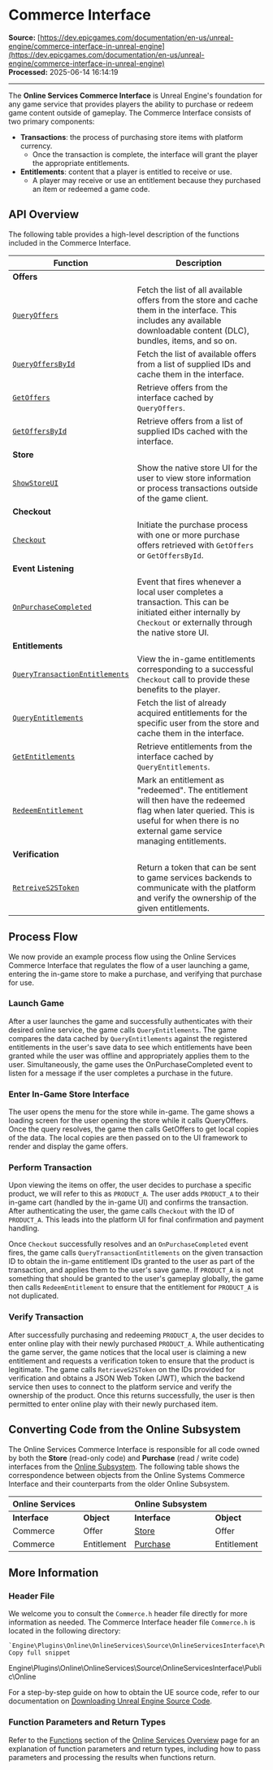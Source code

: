 # Commerce Interface

**Source:** [https://dev.epicgames.com/documentation/en-us/unreal-engine/commerce-interface-in-unreal-engine](https://dev.epicgames.com/documentation/en-us/unreal-engine/commerce-interface-in-unreal-engine)  
**Processed:** 2025-06-14 16:14:19

---

The **Online Services Commerce Interface** is Unreal Engine's foundation for any game service that provides players the ability to purchase or redeem game content outside of gameplay. The Commerce Interface consists of two primary components:

-   **Transactions**: the process of purchasing store items with platform currency.
    -   Once the transaction is complete, the interface will grant the player the appropriate entitlements.
-   **Entitlements**: content that a player is entitled to receive or use.
    -   A player may receive or use an entitlement because they purchased an item or redeemed a game code.

## API Overview

The following table provides a high-level description of the functions included in the Commerce Interface.

| **Function** | **Description** |
| --- | --- |
| **Offers** |   |
| [`QueryOffers`](/documentation/en-us/unreal-engine/API/Plugins/OnlineServicesInterface/Online/ICommerce/QueryOffers) | Fetch the list of all available offers from the store and cache them in the interface. This includes any available downloadable content (DLC), bundles, items, and so on. |
| [`QueryOffersById`](/documentation/en-us/unreal-engine/API/Plugins/OnlineServicesInterface/Online/ICommerce/QueryOffersById) | Fetch the list of available offers from a list of supplied IDs and cache them in the interface. |
| [`GetOffers`](/documentation/en-us/unreal-engine/API/Plugins/OnlineServicesInterface/Online/ICommerce/GetOffers) | Retrieve offers from the interface cached by `QueryOffers`. |
| [`GetOffersById`](/documentation/en-us/unreal-engine/API/Plugins/OnlineServicesInterface/Online/ICommerce/GetOffersById) | Retrieve offers from a list of supplied IDs cached with the interface. |
| **Store** |   |
| [`ShowStoreUI`](/documentation/en-us/unreal-engine/API/Plugins/OnlineServicesInterface/Online/ICommerce/ShowStoreUI) | Show the native store UI for the user to view store information or process transactions outside of the game client. |
| **Checkout** |   |
| [`Checkout`](/documentation/en-us/unreal-engine/API/Plugins/OnlineServicesInterface/Online/ICommerce/Checkout) | Initiate the purchase process with one or more purchase offers retrieved with `GetOffers` or `GetOffersById`. |
| **Event Listening** |   |
| [`OnPurchaseCompleted`](/documentation/en-us/unreal-engine/API/Plugins/OnlineServicesInterface/Online/ICommerce/OnPurchaseCompleted) | Event that fires whenever a local user completes a transaction. This can be initiated either internally by `Checkout` or externally through the native store UI. |
| **Entitlements** |   |
| [`QueryTransactionEntitlements`](/documentation/en-us/unreal-engine/API/Plugins/OnlineServicesInterface/Online/ICommerce/QueryTransactionEntitlements) | View the in-game entitlements corresponding to a successful `Checkout` call to provide these benefits to the player. |
| [`QueryEntitlements`](/documentation/en-us/unreal-engine/API/Plugins/OnlineServicesInterface/Online/ICommerce/QueryEntitlements) | Fetch the list of already acquired entitlements for the specific user from the store and cache them in the interface. |
| [`GetEntitlements`](/documentation/en-us/unreal-engine/API/Plugins/OnlineServicesInterface/Online/ICommerce/GetEntitlements) | Retrieve entitlements from the interface cached by `QueryEntitlements`. |
| [`RedeemEntitlement`](/documentation/en-us/unreal-engine/API/Plugins/OnlineServicesInterface/Online/ICommerce/RedeemEntitlement) | Mark an entitlement as "redeemed". The entitlement will then have the redeemed flag when later queried. This is useful for when there is no external game service managing entitlements. |
| **Verification** |   |
| [`RetreiveS2SToken`](/documentation/en-us/unreal-engine/API/Plugins/OnlineServicesInterface/Online/ICommerce/RetrieveS2SToken) | Return a token that can be sent to game services backends to communicate with the platform and verify the ownership of the given entitlements. |

## Process Flow

We now provide an example process flow using the Online Services Commerce Interface that regulates the flow of a user launching a game, entering the in-game store to make a purchase, and verifying that purchase for use.

### Launch Game

After a user launches the game and successfully authenticates with their desired online service, the game calls `QueryEntitlements`. The game compares the data cached by `QueryEntitlements` against the registered entitlements in the user's save data to see which entitlements have been granted while the user was offline and appropriately applies them to the user. Simultaneously, the game uses the OnPurchaseCompleted event to listen for a message if the user completes a purchase in the future.

### Enter In-Game Store Interface

The user opens the menu for the store while in-game. The game shows a loading screen for the user opening the store while it calls QueryOffers. Once the query resolves, the game then calls GetOffers to get local copies of the data. The local copies are then passed on to the UI framework to render and display the game offers.

### Perform Transaction

Upon viewing the items on offer, the user decides to purchase a specific product, we will refer to this as `PRODUCT_A`. The user adds `PRODUCT_A` to their in-game cart (handled by the in-game UI) and confirms the transaction. After authenticating the user, the game calls `Checkout` with the ID of `PRODUCT_A`. This leads into the platform UI for final confirmation and payment handling.

Once `Checkout` successfully resolves and an `OnPurchaseCompleted` event fires, the game calls `QueryTransactionEntitlements` on the given transaction ID to obtain the in-game entitlement IDs granted to the user as part of the transaction, and applies them to the user's save game. If `PRODUCT_A` is not something that should be granted to the user's gameplay globally, the game then calls `RedeemEntitlement` to ensure that the entitlement for `PRODUCT_A` is not duplicated.

### Verify Transaction

After successfully purchasing and redeeming `PRODUCT_A`, the user decides to enter online play with their newly purchased `PRODUCT_A`. While authenticating the game server, the game notices that the local user is claiming a new entitlement and requests a verification token to ensure that the product is legitimate. The game calls `RetrieveS2SToken` on the IDs provided for verification and obtains a JSON Web Token (JWT), which the backend service then uses to connect to the platform service and verify the ownership of the product. Once this returns successfully, the user is then permitted to enter online play with their newly purchased item.

## Converting Code from the Online Subsystem

The Online Services Commerce Interface is responsible for all code owned by both the **Store** (read-only code) and **Purchase** (read / write code) interfaces from the [Online Subsystem](/documentation/en-us/unreal-engine/online-subsystem-in-unreal-engine). The following table shows the correspondence between objects from the Online Systems Commerce Interface and their counterparts from the older Online Subsystem.

| **Online Services** |   | **Online Subsystem** |   |
| --- | --- | --- | --- |
| **Interface** | **Object** | **Interface** | **Object** |
| Commerce | Offer | [Store](/documentation/en-us/unreal-engine/online-subsystem-store-interface-in-unreal-engine) | Offer |
| Commerce | Entitlement | [Purchase](/documentation/en-us/unreal-engine/online-subsystem-purchase-interface-in-unreal-engine) | Entitlement |

## More Information

### Header File

We welcome you to consult the `Commerce.h` header file directly for more information as needed. The Commerce Interface header file `Commerce.h` is located in the following directory:

```
`Engine\Plugins\Online\OnlineServices\Source\OnlineServicesInterface\Public\Online`
Copy full snippet
```
Engine\\Plugins\\Online\\OnlineServices\\Source\\OnlineServicesInterface\\Public\\Online

For a step-by-step guide on how to obtain the UE source code, refer to our documentation on [Downloading Unreal Engine Source Code](/documentation/en-us/unreal-engine/downloading-source-code-in-unreal-engine).

### Function Parameters and Return Types

Refer to the [Functions](/documentation/en-us/unreal-engine/overview-of-online-services-in-unreal-engine#functions) section of the [Online Services Overview](/documentation/en-us/unreal-engine/overview-of-online-services-in-unreal-engine) page for an explanation of function parameters and return types, including how to pass parameters and processing the results when functions return.